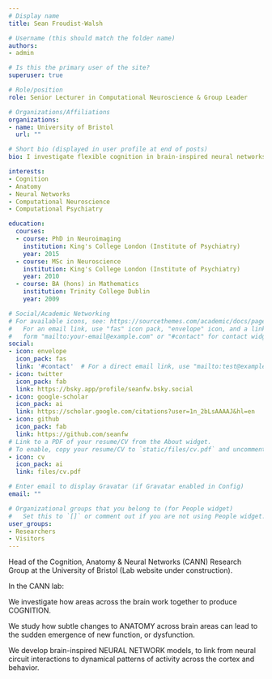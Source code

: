 ```yaml
---
# Display name
title: Sean Froudist-Walsh

# Username (this should match the folder name)
authors:
- admin

# Is this the primary user of the site?
superuser: true

# Role/position
role: Senior Lecturer in Computational Neuroscience & Group Leader

# Organizations/Affiliations
organizations:
- name: University of Bristol
  url: ""

# Short bio (displayed in user profile at end of posts)
bio: I investigate flexible cognition in brain-inspired neural networks

interests:
- Cognition
- Anatomy
- Neural Networks
- Computational Neuroscience
- Computational Psychiatry

education:
  courses:
  - course: PhD in Neuroimaging
    institution: King's College London (Institute of Psychiatry)
    year: 2015
  - course: MSc in Neuroscience
    institution: King's College London (Institute of Psychiatry)
    year: 2010
  - course: BA (hons) in Mathematics
    institution: Trinity College Dublin
    year: 2009

# Social/Academic Networking
# For available icons, see: https://sourcethemes.com/academic/docs/page-builder/#icons
#   For an email link, use "fas" icon pack, "envelope" icon, and a link in the
#   form "mailto:your-email@example.com" or "#contact" for contact widget.
social:
- icon: envelope
  icon_pack: fas
  link: '#contact'  # For a direct email link, use "mailto:test@example.org".
- icon: twitter
  icon_pack: fab
  link: https://bsky.app/profile/seanfw.bsky.social
- icon: google-scholar
  icon_pack: ai
  link: https://scholar.google.com/citations?user=1n_2bLsAAAAJ&hl=en
- icon: github
  icon_pack: fab
  link: https://github.com/seanfw
# Link to a PDF of your resume/CV from the About widget.
# To enable, copy your resume/CV to `static/files/cv.pdf` and uncomment the lines below.
- icon: cv
  icon_pack: ai
  link: files/cv.pdf

# Enter email to display Gravatar (if Gravatar enabled in Config)
email: ""

# Organizational groups that you belong to (for People widget)
#   Set this to `[]` or comment out if you are not using People widget.
user_groups:
- Researchers
- Visitors
---
```


Head of the Cognition, Anatomy & Neural Networks (CANN) Research Group at the University of Bristol
(Lab website under construction).

In the CANN lab:


We investigate how areas across the brain work together to produce COGNITION.

We study how subtle changes to ANATOMY across brain areas can lead to the sudden emergence of new function, or dysfunction.

We develop brain-inspired NEURAL NETWORK models, to link from neural circuit interactions to dynamical patterns of activity across the cortex and behavior.
